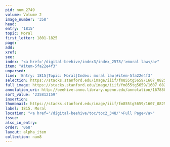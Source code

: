 ```yaml
---
pid: num_2749
volume: Volume 2
image_number: '358'
head:
entry: '1815'
topic: Moral
first_letter: 1801-1825
page:
add:
xref:
see:
index: "<a href='/digital-beehive/index3/index_2578/'>moral law</a>"
item: "#item-5fa22e4f3"
unparsed:
line: 'Entry: 1815|Topic: Moral|Index: moral law|#item-5fa22e4f3'
selection: https://stacks.stanford.edu/image/iiif/fm855tg5659/1607_0825/938,2159,1855,180/full/0/default.jpg
full_image: https://stacks.stanford.edu/image/iiif/fm855tg5659/1607_0825/full/full/0/default.jpg
annotation_uri: http://beehive-anno.library.upenn.edu/annotation/1678886744392
sort_value: '235812159'
insertion:
thumbnail: https://stacks.stanford.edu/image/iiif/fm855tg5659/1607_0825/938,2159,600,180/250,/0/default.jpg
label: 1815. Moral
location: "<a href='/digital-beehive/toc/toc2_348/'>Full Page</a>"
issue:
also_in_entry:
order: '068'
layout: alpha_item
collection: num8
---
```

